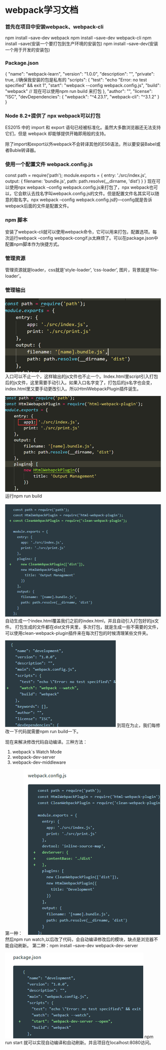 # webpack学习文档
### 首先在项目中安装webpack、webpack-cli
npm install –save-dev webpack
npm install –save-dev webpack-cli
npm install –save(安装一个要打包到生产环境的安装包)
npm install –save-dev(安装一个用于开发的安装包)

### Package.json
{
  "name": "webpack-learn",
  "version": "1.0.0",
  "description": "",
  "private": true, //确保我安装的包是私有的
  "scripts": {
    "test": "echo \"Error: no test specified\" && exit 1",
"start": "webpack --config webpack.config.js",
"build": "webpack" // 现在可以使用npm run build 来打包
  },
  "author": "",
  "license": "ISC",
  "devDependencies": {
    "webpack": "^4.23.1",
    "webpack-cli": "^3.1.2"
  }
}
### Node 8.2+提供了 npx webpack可以打包
ES2015 中的 import 和 export 语句已经被标准化。虽然大多数浏览器还无法支持它们，但是 webpack 却能够提供开箱即用般的支持。

除了import和export以外webpack不会转译其他的ES6语法，所以要安装Babel或者Buble转译器。

### 使用一个配置文件 webpack.config.js
const path = require('path');
module.exports = {
    entry: './src/index.js',
    output: {
        filename: 'bundle.js',
        path: path.resolve(__dirname, 'dist')
    }
}
现在可以使用npx webpack –config webpack.config.js来打包了，npx webpack也可以，它会默认去找名字叫webpack.config.js的文件。但是配置文件名其实可以随意的取名字。npx webpack –config webpack.config.js的—config就是告诉webpack后面的文件是配置文件。

### npm 脚本
安装了webpack-cli就可以使用webpack命令，它可以用来打包，配置选项。每次运行webpack –config webpack-congif.js太麻烦了。可以在package.json中配置npm脚本作为快捷方式。

### 管理资源
管理资源就是loader，css就是’style-loader’, ‘css-loader’, 图片，背景就是’file-loader’。

### 管理输出
![管理输出图1](./output.png)
入口可以不止一个，这样输出的js文件也不止一个。Index.html里script引入打包后的js文件，这里需要手动引入。如果入口名字变了，打包后的js名字也会变，index.html里又要手动更改引入。所以HtmlWebpackPlugin插件诞生。

![管理输出图2](./img02.png)
运行npm run build

![管理输出图3](./img03.png)
自动生成一个index.html覆盖我们之前的index.html，并且自动引入打包好的js文件。
打包生成的文件都在dist文件夹里，多次打包，就是生成一些不需要的文件，可以使用clean-webpack-plugin插件来在每次打包的时候清理某些文件夹。

![管理输出图4](./img04.png)
到现在为止，我们每修改一下代码就需要npm run build一下。

现在来解决修改代码自动编译。三种方法：
1.	webpack`s Watch Mode
2.	webpack-dev-server
3.	webpack-dev-middleware

第一种：
![管理输出图5](./img05.png)
然后npm run watch,以后改了代码，会自动编译修改后的模块，缺点是浏览器不能自动刷新。
第二种：npm install –save-dev webpack-dev-server

![管理输出图6](./img06.png)
npm run start 就可以实现自动编译和自动刷新。并且项目在localhost:8080访问。


